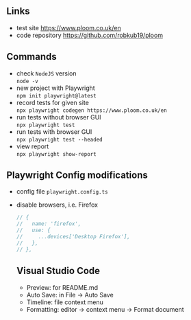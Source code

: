 ## Links
- test site https://www.ploom.co.uk/en
- code repository https://github.com/robkub19/ploom

## Commands
- check `NodeJS` version  
`node -v`
- new project with Playwright  
`npm init playwright@latest`
- record tests for given site  
`npx playwright codegen https://www.ploom.co.uk/en`
- run tests without browser GUI  
`npx playwright test`
- run tests with browser GUI  
`npx playwright test --headed`
- view report  
`npx playwright show-report`

## Playwright Config modifications
- config file `playwright.config.ts`
- disable browsers, i.e. Firefox  
    ```javascript
    // {
    //   name: 'firefox',
    //   use: {
    //     ...devices['Desktop Firefox'],
    //   },
    // },
    ```

    ## Visual Studio Code
    - Preview: for README.md
    - Auto Save: in File -> Auto Save
    - Timeline: file context menu
    - Formatting: editor -> context menu -> Format document

